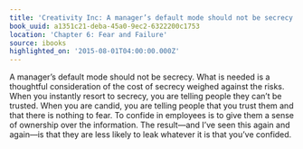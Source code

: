 ```yaml
---
title: 'Creativity Inc: A manager’s default mode should not be secrecy. What is need…'
book_uuid: a1351c21-deba-45a0-9ec2-6322200c1753
location: 'Chapter 6: Fear and Failure'
source: ibooks
highlighted_on: '2015-08-01T04:00:00.000Z'
---
```


A manager’s default mode should not be secrecy. What is needed is a thoughtful consideration of the cost of secrecy weighed against the risks. When you instantly resort to secrecy, you are telling people they can’t be trusted. When you are candid, you are telling people that you trust them and that there is nothing to fear. To confide in employees is to give them a sense of ownership over the information. The result—and I’ve seen this again and again—is that they are less likely to leak whatever it is that you’ve confided.